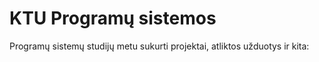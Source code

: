 # KTU Programų sistemos
Programų sistemų studijų metu sukurti projektai, atliktos užduotys ir kita:
